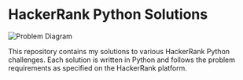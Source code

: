 # HackerRank Python Solutions
![Problem Diagram](https://i.ibb.co.com/kGxd0x6/image.png)

This repository contains my solutions to various HackerRank Python challenges. Each solution is written in Python and follows the problem requirements as specified on the HackerRank platform.
